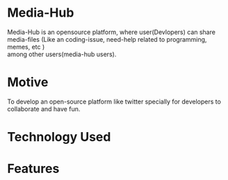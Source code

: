 # Media-Hub
Media-Hub is an opensource platform, where user(Devlopers) can share media-files (Like an coding-issue, need-help related to programming, memes, etc )</br> among other users(media-hub users).

# Motive
To develop an open-source platform like twitter specially for developers to collaborate and have fun.

# Technology Used

# Features
